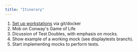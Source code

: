 ```yaml
---
title: "Itinerary"
---
```


1. [Set up workstations](workstation-setup) via git/docker
1. Mob on Conway's Game of Life
1. Dicussion of Test Doubles, with emphasis on mocks.
1. Show example of a working mock (see displaytests branch).
1. Start implementing mocks to perform tests.

